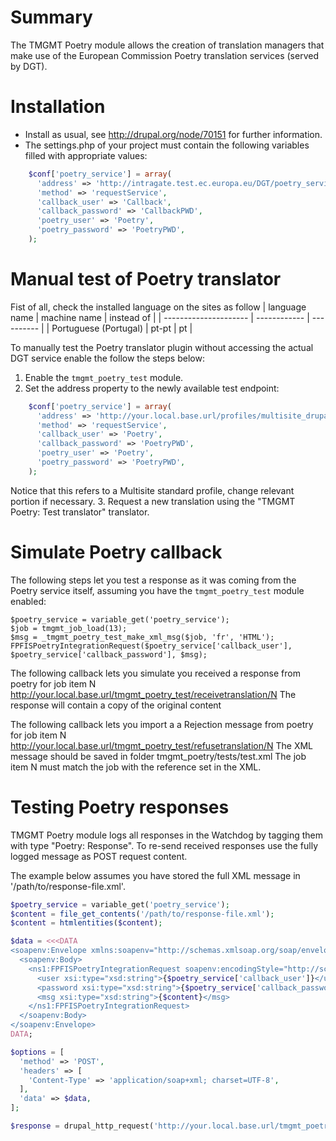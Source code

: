 Summary
=======

The TMGMT Poetry module allows the creation of translation managers
that make use of the European Commission Poetry translation services
(served by DGT).


Installation
============

- Install as usual, see http://drupal.org/node/70151 for further information.
- The settings.php of your project must contain the following variables filled
  with appropriate values:

```php
    $conf['poetry_service'] = array(
      'address' => 'http://intragate.test.ec.europa.eu/DGT/poetry_services/components/poetry.cfc?wsdl',
      'method' => 'requestService',
      'callback_user' => 'Callback',
      'callback_password' => 'CallbackPWD',
      'poetry_user' => 'Poetry',
      'poetry_password' => 'PoetryPWD',
    );
```


Manual test of Poetry translator
================================

Fist of all, check the installed language on the sites as follow
 | language name         | machine name | instead of |
 | --------------------- | ------------ | ---------- |
 | Portuguese (Portugal) | pt-pt        | pt         |
 

To manually test the Poetry translator plugin without accessing the actual
DGT service enable the follow the steps below:

1. Enable the ```tmgmt_poetry_test``` module.
2. Set the address property to the newly available test endpoint:
```php
    $conf['poetry_service'] = array(
      'address' => 'http://your.local.base.url/profiles/multisite_drupal_standard/modules/custom/tmgmt_poetry/tests/tmgmt_poetry_test.wsdl',
      'method' => 'requestService',
      'callback_user' => 'Poetry',
      'callback_password' => 'PoetryPWD',
      'poetry_user' => 'Poetry',
      'poetry_password' => 'PoetryPWD',
    );
```
   Notice that this refers to a Multisite standard profile, change relevant
   portion if necessary.
3. Request a new translation using the "TMGMT Poetry: Test translator" translator.


Simulate Poetry callback
========================

The following steps let you test a response as it was coming from the Poetry service itself, assuming you have the
`tmgmt_poetry_test` module enabled:

```
$poetry_service = variable_get('poetry_service');
$job = tmgmt_job_load(13);
$msg = _tmgmt_poetry_test_make_xml_msg($job, 'fr', 'HTML');
FPFISPoetryIntegrationRequest($poetry_service['callback_user'], $poetry_service['callback_password'], $msg);
```

The following callback lets you simulate you received a response from poetry for job item N
http://your.local.base.url/tmgmt_poetry_test/receivetranslation/N
The response will contain a copy of the original content

The following callback lets you import a a Rejection message from poetry for job item N
http://your.local.base.url/tmgmt_poetry_test/refusetranslation/N
The XML message should be saved in folder tmgmt_poetry/tests/test.xml
The job item N must match the job with the reference set in the XML.

Testing Poetry responses
========================

TMGMT Poetry module logs all responses in the Watchdog by tagging them with type "Poetry: Response".
To re-send received responses use the fully logged message as POST request content.

The example below assumes you have stored the full XML message in '/path/to/response-file.xml'.

```php
$poetry_service = variable_get('poetry_service');
$content = file_get_contents('/path/to/response-file.xml');
$content = htmlentities($content);

$data = <<<DATA
<soapenv:Envelope xmlns:soapenv="http://schemas.xmlsoap.org/soap/envelope/" xmlns:xsd="http://www.w3.org/2001/XMLSchema" xmlns:xsi="http://www.w3.org/2001/XMLSchema-instance">
  <soapenv:Body>
    <ns1:FPFISPoetryIntegrationRequest soapenv:encodingStyle="http://schemas.xmlsoap.org/soap/encoding/" xmlns:ns1="urn:FPFISPoetryIntegration">
      <user xsi:type="xsd:string">{$poetry_service['callback_user']}</user>
      <password xsi:type="xsd:string">{$poetry_service['callback_password']}</password>
      <msg xsi:type="xsd:string">{$content}</msg>
    </ns1:FPFISPoetryIntegrationRequest>
  </soapenv:Body>
</soapenv:Envelope>
DATA;

$options = [
  'method' => 'POST',
  'headers' => [
    'Content-Type' => 'application/soap+xml; charset=UTF-8',
  ],
  'data' => $data,
];

$response = drupal_http_request('http://your.local.base.url/tmgmt_poetry/service_callback', $options);
```
